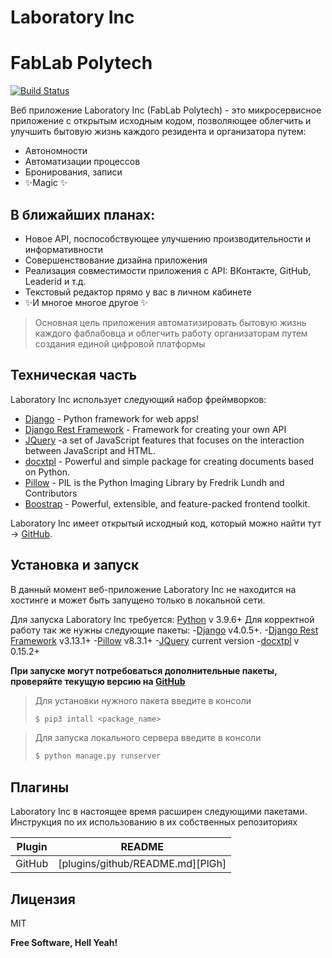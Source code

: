 # Laboratory Inc 
# FabLab Polytech

[![Build Status](https://app.travis-ci.com/masonskii/web.svg?branch=AC)](https://app.travis-ci.com/masonskii/web)

Веб приложение Laboratory Inc (FabLab Polytech) - это микросервисное приложение с открытым исходным кодом, 
позволяющее облегчить и улучшить бытовую жизнь каждого резидента и организатора путем: 

- Автономности
- Автоматизации процессов 
- Бронирования, записи
- ✨Magic ✨

## В ближайших планах:

- Новое API, поспособствующее улучшению производительности и информативности
- Совершенствование дизайна приложения
- Реализация совместимости приложения с API: ВКонтакте, GitHub, Leaderid и т.д. 
- Текстовый редактор прямо у вас в личном кабинете
- ✨И многое многое другое ✨


> Основная цель приложения автоматизировать бытовую жизнь каждого фаблабовца
> и облегчить работу организаторам путем создания единой цифровой платформы


## Техническая часть

Laboratory Inc использует следующий набор фреймворков:

- [Django] - Python framework for web apps!
- [Django Rest Framework] - Framework for creating your own API
- [JQuery] -a set of JavaScript features that focuses on the interaction between JavaScript and HTML.
- [docxtpl] - Powerful and simple package for creating documents based on Python.
- [Pillow] - PIL is the Python Imaging Library by Fredrik Lundh and Contributors
- [Boostrap] - Powerful, extensible, and feature-packed frontend toolkit.

Laboratory Inc имеет открытый исходный код, который можно найти тут -> [GitHub][dill].

## Установка и запуск 
В данный момент веб-приложение Laboratory Inc не находится на хостинге и может быть запущено только в локальной сети.

Для запуска Laboratory Inc требуется: [Python] v 3.9.6+
Для корректной работу так же нужны следующие пакеты:
-[Django](https://www.djangoproject.com/) v4.0.5+.
-[Django Rest Framework] v3.13.1+
-[Pillow] v8.3.1+
-[JQuery] current version
-[docxtpl] v 0.15.2+

**При запуске могут потребоваться дополнительные пакеты, проверяйте текущую версию на [GitHub][dill]**

>Для установки нужного пакета введите в консоли
> ```sh
> $ pip3 intall <package_name>
>```

>Для запуска локального сервера введите в консоли
> ```sh
> $ python manage.py runserver
>```

## Плагины

Laboratory Inc в настоящее время расширен следующими пакетами.
Инструкция по их использованию в их собственных репозиториях

| Plugin | README |
| ------ | ------ |
| GitHub | [plugins/github/README.md][PlGh] |


## Лицензия

MIT

**Free Software, Hell Yeah!**

[//]: # (These are reference links used in the body of this note and get stripped out when the markdown processor does its job. There is no need to format nicely because it shouldn't be seen. Thanks SO - http://stackoverflow.com/questions/4823468/store-comments-in-markdown-syntax)
   [Python]: <https://www.python.org/>
   [dill]: <https://github.com/masonskii/web>
   [git-repo-url]: <https://github.com/masonskii/web.git>
   [Django]: <https://www.djangoproject.com/>
   [Pillow]: <https://pillow.readthedocs.io/en/stable/>
   [Boostrap]: <https://getbootstrap.com/>
   [Django Rest Framework]: <https://www.django-rest-framework.org/>
   [docxtpl]: <https://pypi.org/project/docxtpl/>
   [jQuery]: <http://jquery.com>
